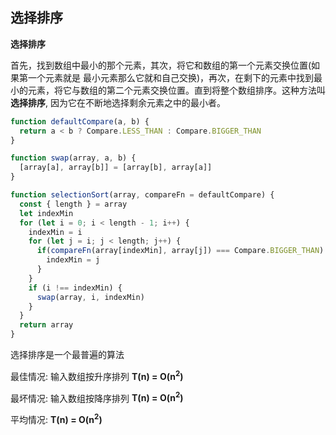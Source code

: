 ## 选择排序

**选择排序**

首先，找到数组中最小的那个元素，其次，将它和数组的第一个元素交换位置(如果第一个元素就是 最小元素那么它就和自己交换)，再次，在剩下的元素中找到最小的元素，将它与数组的第二个元素交换位置。直到将整个数组排序。这种方法叫 **选择排序**, 因为它在不断地选择剩余元素之中的最小者。

```js
function defaultCompare(a, b) {
  return a < b ? Compare.LESS_THAN : Compare.BIGGER_THAN
}

function swap(array, a, b) {
  [array[a], array[b]] = [array[b], array[a]]
}

function selectionSort(array, compareFn = defaultCompare) {
  const { length } = array
  let indexMin
  for (let i = 0; i < length - 1; i++) {
    indexMin = i
    for (let j = i; j < length; j++) {
      if(compareFn(array[indexMin], array[j]) === Compare.BIGGER_THAN) {
        indexMin = j
      }
    }
    if (i !== indexMin) {
      swap(array, i, indexMin)
    }
  }
  return array
}
```

选择排序是一个最普遍的算法

最佳情况: 输入数组按升序排列 **T(n) = O(n<sup>2</sup>)**

最坏情况: 输入数组按降序排列 **T(n) = O(n<sup>2</sup>)**

平均情况: **T(n) = O(n<sup>2</sup>)**